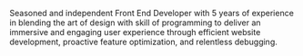 
Seasoned and independent Front End Developer with 5 years of experience in blending the art of design with skill of programming to deliver an immersive and engaging user experience through efficient website development, proactive feature optimization, and relentless debugging.


